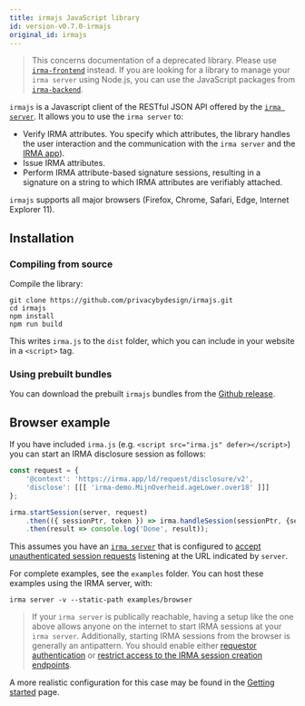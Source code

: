 ```yaml
---
title: irmajs JavaScript library
id: version-v0.7.0-irmajs
original_id: irmajs
---
```


> This concerns documentation of a deprecated library. Please use [`irma-frontend`](irma-frontend.md) instead. If you are looking for a library to manage your `irma server` using Node.js, you can use the JavaScript packages from [`irma-backend`](irma-backend.md).

`irmajs` is a Javascript client of the RESTful JSON API offered by the [`irma server`](https://github.com/privacybydesign/irmago/tree/master/irma). It  allows you to use the `irma server` to:

 * Verify IRMA attributes. You specify which attributes, the library handles the user interaction and the communication with the `irma server` and the [IRMA app](irma-app.md)).
 * Issue IRMA attributes.
 * Perform IRMA attribute-based signature sessions, resulting in a signature on a string to which IRMA attributes are verifiably attached.

`irmajs` supports all major browsers (Firefox, Chrome, Safari, Edge, Internet Explorer 11).

## Installation

### Compiling from source
Compile the library:

    git clone https://github.com/privacybydesign/irmajs.git
    cd irmajs
    npm install
    npm run build

This writes `irma.js` to the `dist` folder, which you can include in your website in a `<script>` tag.

### Using prebuilt bundles

You can download the prebuilt `irmajs` bundles from the [Github release](https://github.com/privacybydesign/irmajs/releases/latest).

## Browser example

If you have included `irma.js` (e.g. `<script src="irma.js" defer></script>`) you can start an IRMA disclosure session as follows:

```js
const request = {
    '@context': 'https://irma.app/ld/request/disclosure/v2',
    'disclose': [[[ 'irma-demo.MijnOverheid.ageLower.over18' ]]]
};

irma.startSession(server, request)
    .then(({ sessionPtr, token }) => irma.handleSession(sessionPtr, {server, token}))
    .then(result => console.log('Done', result));
```

This assumes you have an [`irma server`](irma-server.md) that is configured to [accept unauthenticated session requests](irma-server.md#requestor-authentication) listening at the URL indicated by `server`.

For complete examples, see the `examples` folder. You can host these examples using the IRMA server, with:

    irma server -v --static-path examples/browser

> If your `irma server` is publically reachable, having a setup like the one above allows anyone on the internet to start IRMA sessions at your `irma server`. Additionally, starting IRMA sessions from the browser is generally an antipattern. You should enable either [requestor authentication](irma-server.md#requestor-authentication) or [restrict access to the IRMA session creation endpoints](irma-server.md#http-server-endpoints).

A more realistic configuration for this case may be found in the [Getting started](getting-started.md#example-configuration-and-irma-session) page.
